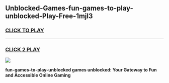 
## Unblocked-Games-fun-games-to-play-unblocked-Play-Free-1mjl3
<h3>
<a href="https://premium76.site?title=fun-games-to-play-unblocked&ref=19M">CLICK TO PLAY</a></h3>
<hr>

<h3>
<a href="https://premium76.site?title=fun-games-to-play-unblocked&ref=19M">CLICK 2 PLAY</a>
  
</h3>

<a href="https://premium76.site?title=fun-games-to-play-unblocked&ref=19M"><img src="https://clearcache.store/games.png"></a>


**fun-games-to-play-unblocked games unblocked: Your Gateway to Fun and Accessible Online Gaming**
